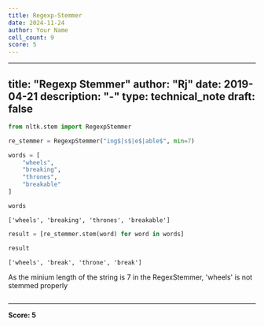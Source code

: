 ```yaml
---
title: Regexp-Stemmer
date: 2024-11-24
author: Your Name
cell_count: 9
score: 5
---
```


---
title: "Regexp Stemmer"
author: "Rj"
date: 2019-04-21
description: "-"
type: technical_note
draft: false
---

```python
from nltk.stem import RegexpStemmer
```


```python
re_stemmer = RegexpStemmer("ing$|s$|e$|able$", min=7)
```


```python
words = [
    "wheels",
    "breaking",
    "thrones",
    "breakable"
]
```


```python
words
```




    ['wheels', 'breaking', 'thrones', 'breakable']




```python
result = [re_stemmer.stem(word) for word in words]
```


```python
result
```




    ['wheels', 'break', 'throne', 'break']



As the minium length of the string is 7 in the RegexStemmer, 'wheels' is not stemmed properly


```python

```


---
**Score: 5**